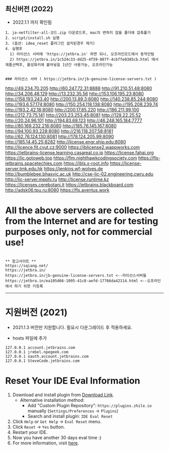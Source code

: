 ## 최신버전 (2022)
- 2022.1.1 까지 확인됨
```
1. ja-netfilter-all-코드.zip 다운로드후, mac의 변하지 않을 폴더에 압축풀기
2. script/install.sh 실행
3. (옵션: idea_reset 플러그인 설치된경우 제거)
4. 실행후
  1) 라이선스 서버에 'https://jetbra.in' 하면 되나, 오프라인모드에서 동작안됨
  2) https://jetbra.in/1c524c33-dd25-4f59-807f-4cbffe0385cb.html 에서 제품선택후, 활성화키에 붙어넣음 1년간 사용가능, 오프라인가능


### 라이선스 서버 ( https://jetbra.in/jb-genuine-license-servers.txt )
```
http://49.234.70.205
http://60.247.72.31:8888
http://91.210.51.48:8080
http://34.206.48.129
http://13.232.35.56
http://153.106.195.23:8080
http://158.193.243.40
http://200.13.89.3:8080
http://140.238.85.244:8080
http://193.6.57.174:8080
http://150.254.118.138:8080
http://195.208.239.74
http://193.2.42.18:8080
http://200.17.85.220
http://186.211.99.100
http://212.73.75.141
http://203.23.253.45:8081
http://129.22.25.52
http://20.24.96.101
http://194.83.68.123
http://46.248.165.184:7777
http://80.169.232.216:8080
http://185.76.145.167:8080
http://94.100.93.228:8080
http://216.118.207.58:8181
http://62.76.124.130:8081
http://178.124.205.99:8090
http://185.14.45.25:8282
http://license.engr.ship.edu:8080
http://licence.fit.cvut.cz:9000
https://jblicense2.wappworks.com
https://jetbrains-license.learning.casareal.co.jp
https://license.fahai.org
https://lic.gotoweb.top
https://flm.nighthawkcodingsociety.com
https://fls-jetbrains.spacetechies.com
https://jbls.x-root.info
https://license-server.tmk.edu.hk
https://jenkins.wf-wolves.de
http://bumblebee.bhasvic.ac.uk
http://cse-lic-02.engineering.cwru.edu
http://lic-server.mephi.ru
http://license.runtime.kz
https://licenses.cerebotani.it
https://jetbrains.blackboard.com
http://adsk06.tpu.ru:8080
https://fls.aventus.work

# All the above servers are collected from the Internet and are for testing purposes only, not for commercial use!
```

** 참고사이트 **
https://sqiang.net/
https://jetbra.in/
https://jetbra.in/jb-genuine-license-servers.txt <--라이선스서버들
https://jetbra.in/ea105d66-1095-41c8-aefd-17766da42114.html <--오프라인에서 하기 위한 키등록
```

-----------

# 지원버전 (2021)
- 2021.1.3 버전만 지원합니다. 필요시 다운그레이드 후 적용하세요.

- hosts 파일에 추가
``` 
127.0.0.1 account.jetbrains.com
127.0.0.1 jrebel.npegeek.com
127.0.0.1 oauth.account.jetbrains.com
127.0.0.1 SteveCode.jetbrains.com
```

# Reset Your IDE Eval Information

1. Download and install plugin from [Download Link](https://plugins.zhile.io/files/ide-eval-resetter-2.3.5-c80a1d.zip).
    * Alternative installation method: 
        * Add "Custom Plugin Repository": `https://plugins.zhile.io` manually (`Settings/Preferences` -> `Plugins`)
        * Search and install plugin: `IDE Eval Reset`
2. Click `Help` or `Get Help` -> `Eval Reset` menu.
3. Click `Reset` -> `Yes` button.
4. Restart your IDE.
5. Now you have another 30 days eval time :)
6. For more information, visit [here](https://zhile.io/2020/11/18/jetbrains-eval-reset-da33a93d.html).

